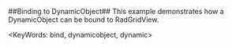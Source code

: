 ##Binding to DynamicObject##
This example demonstrates how a DynamicObject can be bound to RadGridView.

<KeyWords: bind, dynamicobject, dynamic>